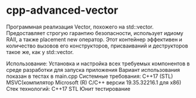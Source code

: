 # cpp-advanced-vector
Программная реализация Vector, похожего на std::vector. Предоставляет строгую гарантию безопасности, использует идиому RAII, а также placement new оператор. Этот контейнер эффективен и количество вызовов его конструкторов, присваиваний и деструкторов такое же, как у std::vector.

Использование:
Установка и настройка всех требуемых компонентов в среде разработки для запуска приложения
Вариант использования показан в тестах в main.cpp
Системные требования:
C++17 (STL)
MSVC(компилятор Microsoft (R) C/C++ версии 19.35.32216.1 для x86)
Стек технологий:
C++17
STL
Юнит тестирование
